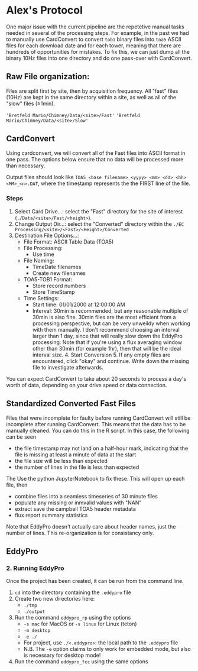 # Alex's Protocol

One major issue with the current pipeline are the repetetive manual tasks
needed in several of the processing steps. For example, in the past we had to
manually use CardConvert to convert `tob1` binary files into `toa5` ASCII
files for each download date and for each tower, meaning that there are
hundreds of opportunities for mistakes. To fix this, we can just dump all the
binary 10Hz files into one directory and do one pass-over with CardConvert.

## Raw File organization:

Files are split first by site, then by acquisition frequency. All "fast"
files (10Hz) are kept in the same directory within a site, as well as all of
the "slow" files ($\geq$1min). 

`'Bretfeld Mario/Chimney/Data/<site>/Fast'` `'Bretfeld
Mario/Chimney/Data/<site>/Slow'`

## CardConvert

Using cardconvert, we will convert all of the Fast files into ASCII format in
one pass. The options below ensure that no data will be processed more than
necessary.

Output files should look like `TOA5_<base
filename>_<yyyy>_<mm>_<dd>_<hh><MM>_<n>.DAT`, where the timestamp represents
the the FIRST line of the file. 

### Steps 
1. Select Card Drive...: select the "Fast" directory for the site of
    interest (`./Data/<site>/Fast/<height>`). 
2. Change Output Dir...: select
    the "Converted" directory within the `./EC Processing/<site>/<Fast>/<Height>/Converted`
3. Destination File Options...: 
	* File Format: ASCII Table Data
    (TOA5) 
    * File Processing: 
    	* Use time 
	* File Naming: 
		* TimeDate filenames 
		* Create new filenames 
	* TOA5-TOB1 Format: 
		* Store record numbers 
		* Store TimeStamp 
	* Time Settings: 
		* Start time: 01/01/2000 at 12:00:00 AM 
		* Interval: 30min is recommended, but any reasonable multiple of 30min is also fine. 30min files are the most efficient from a processing perspective, but can be very unweildy when working with them manually. I don't recommend choosing an interval larger than 1 day, since that will really slow down the EddyPro processing. Note that if you're using a flux averaging window other than 30min (for example 1hr), then that will be the ideal interval size. 4. Start Conversion 5. If any empty files are encountered, click "okay" and continue. Write down the missing file to investigate afterwards.

You can expect CardConvert to take about 20 seconds to process a day's worth
of data, depending on your drive speed or data connection.

## Standardized Converted Fast Files

Files that were incomplete for faulty before running CardConvert will still be
incomplete after running CardConvert. This means that the data has to be
manually cleaned. You can do this in the R script. In this case, the
following can be seen
* the file timestamp may not land on a half-hour mark, indicating that the
  file is missing at least a minute of data at the start
* the file size will be less than expected
* the number of lines in the file is less than expected

The Use the python JupyterNotebook to fix these. This will open up each file, then
* combine files into a seamless timeseries of 30 minute files
* populate any missing or inmvalid values with "NAN"
* extract save the campbell TOA5 header metadata 
* flux report summary statistics

Note that EddyPro doesn't actually care about header names, just the number of
lines. This re-organization is for consistancy only.

## EddyPro

### 2. Running EddyPro
Once the project has been created, it can be run from the command line.

1. `cd` into the directory containing the `.eddypro` file
2. Create two new directories here:
	* `./tmp`
	* `./output`
2. Run the command `eddypro_rp` using the options
	* `-s mac` for MacOS or `-s linux` for Linux (teton)  
	* `-m desktop`
	* `-e ./`
	* For project, use `./<.eddypro>`: the local path to the `.eddypro` file
	* N.B. The `-e` option claims to only work for embedded mode, but also is necessary for desktop mode!
3. Run the command `eddypro_fcc` using the same options


